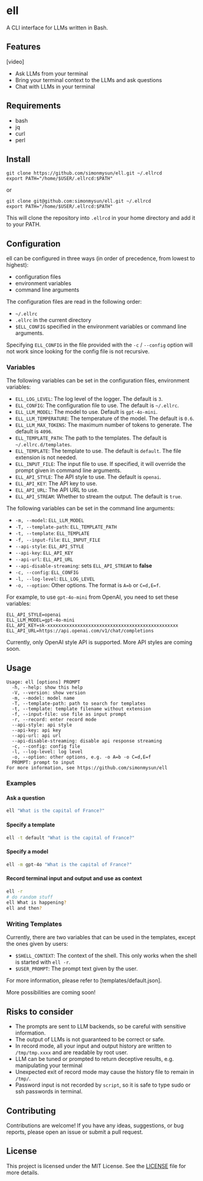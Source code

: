 # ell

A CLI interface for LLMs written in Bash.

## Features
[video]

- Ask LLMs from your terminal
- Bring your terminal context to the LLMs and ask questions
- Chat with LLMs in your terminal

## Requirements

- bash
- jq
- curl
- perl

## Install

```
git clone https://github.com/simonmysun/ell.git ~/.ellrcd
export PATH="/home/$USER/.ellrcd:$PATH"
```
or
```
git clone git@github.com:simonmysun/ell.git ~/.ellrcd
export PATH="/home/$USER/.ellrcd:$PATH"
```

This will clone the repository into `.ellrcd` in your home directory and add it to your PATH. 

## Configuration

ell can be configured in three ways (in order of precedence, from lowest to highest):

- configuration files
- environment variables
- command line arguments

The configuration files are read in the following order:

- `~/.ellrc`
- `.ellrc` in the current directory
- `$ELL_CONFIG` specified in the environment variables or command line arguments.

Specifying `ELL_CONFIG` in the file provided with the `-c` / `--config` option will not work since looking for the config file is not recursive.

### Variables

The following variables can be set in the configuration files, environment variables:

- `ELL_LOG_LEVEL`: The log level of the logger. The default is `3`.
- `ELL_CONFIG`: The configuration file to use. The default is `~/.ellrc`.
- `ELL_LLM_MODEL`: The model to use. Default is `gpt-4o-mini`.
- `ELL_LLM_TEMPERATURE`: The temperature of the model. The default is `0.6`.
- `ELL_LLM_MAX_TOKENS`: The maximum number of tokens to generate. The default is `4096`.
- `ELL_TEMPLATE_PATH`: The path to the templates. The default is `~/.ellrc.d/templates`.
- `ELL_TEMPLATE`: The template to use. The default is `default`. The file extension is not needed.
- `ELL_INPUT_FILE`: The input file to use. If specified, it will override the prompt given in command line arguments.
- `ELL_API_STYLE`: The API style to use. The default is `openai`.
- `ELL_API_KEY`: The API key to use.
- `ELL_API_URL`: The API URL to use.
- `ELL_API_STREAM`: Whether to stream the output. The default is `true`.

The following variables can be set in the command line arguments:

- `-m, --model`: `ELL_LLM_MODEL`
- `-T, --template-path`: `ELL_TEMPLATE_PATH`
- `-t, --template`: `ELL_TEMPLATE`
- `-f, --input-file`: `ELL_INPUT_FILE`
- `--api-style`: `ELL_API_STYLE`
- `--api-key`: `ELL_API_KEY`
- `--api-url`: `ELL_API_URL`
- `--api-disable-streaming`: sets `ELL_API_STREAM` to **false**
- `-c, --config`: `ELL_CONFIG`
- `-l, --log-level`: `ELL_LOG_LEVEL`
- `-o, --option`: Other options. The format is `A=b` or `C=d,E=f`.

For example, to use `gpt-4o-mini` from OpenAI, you need to set these variables:

```
ELL_API_STYLE=openai
ELL_LLM_MODEL=gpt-4o-mini
ELL_API_KEY=sk-xxxxxxxxxxxxxxxxxxxxxxxxxxxxxxxxxxxxxxxxxxxxxxxx
ELL_API_URL=https://api.openai.com/v1/chat/completions
```

Currently, only OpenAI style API is supported. More API styles are coming soon.

## Usage
```
Usage: ell [options] PROMPT
  -h, --help: show this help
  -V, --version: show version
  -m, --model: model name
  -T, --template-path: path to search for templates
  -t, --template: template filename without extension
  -f, --input-file: use file as input prompt
  -r, --record: enter record mode
  --api-style: api style
  --api-key: api key
  --api-url: api url
  --api-disable-streaming: disable api response streaming
  -c, --config: config file
  -l, --log-level: log level
  -o, --option: other options, e.g. -o A=b -o C=d,E=f
  PROMPT: prompt to input
For more information, see https://github.com/simonmysun/ell
```

### Examples
#### Ask a question

```bash
ell "What is the capital of France?"
```

#### Specify a template

```bash
ell -t default "What is the capital of France?"
```

#### Specify a model

```bash
ell -m gpt-4o "What is the capital of France?"
```

#### Record terminal input and output and use as context

```bash
ell -r
# do random stuff
ell What is happening?
ell and then?
```

### Writing Templates
Currently, there are two variables that can be used in the templates, except the ones given by users:

- `$SHELL_CONTEXT`: The context of the shell. This only works when the shell is started with `ell -r`.
- `$USER_PROMPT`: The prompt text given by the user.

For more information, please refer to [templates/default.json].

More possibilities are coming soon!


## Risks to consider

- The prompts are sent to LLM backends, so be careful with sensitive information.
- The output of LLMs is not guaranteed to be correct or safe.
- In record mode, all your input and output history are written to `/tmp/tmp.xxxx` and are readable by root user. 
- LLM can be tuned or prompted to return deceptive results, e.g. manipulating your terminal
- Unexpected exit of record mode may cause the history file to remain in `/tmp/`.
- Password input is not recorded by `script`, so it is safe to type sudo or ssh passwords in terminal.

## Contributing

Contributions are welcome! If you have any ideas, suggestions, or bug reports, please open an issue or submit a pull request.

## License

This project is licensed under the MIT License. See the [LICENSE](LICENSE) file for more details.
